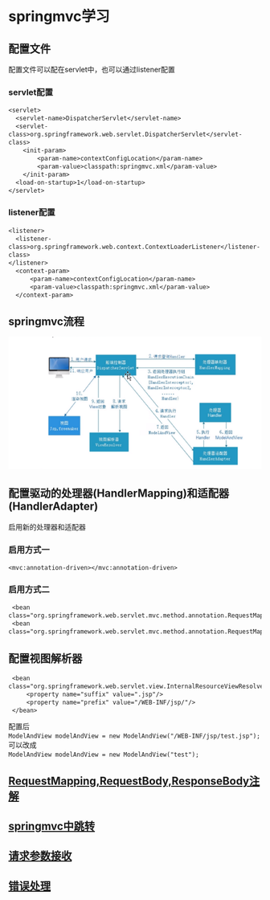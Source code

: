 # springmvc学习
## 配置文件
配置文件可以配在servlet中，也可以通过listener配置
### servlet配置
    <servlet>
      <servlet-name>DispatcherServlet</servlet-name>
      <servlet-class>org.springframework.web.servlet.DispatcherServlet</servlet-class>
        <init-param>
            <param-name>contextConfigLocation</param-name>
            <param-value>classpath:springmvc.xml</param-value>
        </init-param>
      <load-on-startup>1</load-on-startup>
    </servlet>
### listener配置
    <listener>
      <listener-class>org.springframework.web.context.ContextLoaderListener</listener-class>
    </listener>
      <context-param>
          <param-name>contextConfigLocation</param-name>
          <param-value>classpath:springmvc.xml</param-value>
      </context-param>
## springmvc流程
![springmvc流程](flow.png)
## 配置驱动的处理器(HandlerMapping)和适配器(HandlerAdapter)
启用新的处理器和适配器
### 启用方式一
    <mvc:annotation-driven></mvc:annotation-driven>
### 启用方式二
     <bean class="org.springframework.web.servlet.mvc.method.annotation.RequestMappingHandlerMapping"/>
     <bean class="org.springframework.web.servlet.mvc.method.annotation.RequestMappingHandlerAdapter"/>
## 配置视图解析器
     <bean class="org.springframework.web.servlet.view.InternalResourceViewResolver">
         <property name="suffix" value=".jsp"/>
         <property name="prefix" value="/WEB-INF/jsp/"/>
     </bean>
 配置后  
 ``ModelAndView modelAndView = new ModelAndView("/WEB-INF/jsp/test.jsp");``
 可以改成  
  ``ModelAndView modelAndView = new ModelAndView("test");``
## [RequestMapping,RequestBody,ResponseBody注解](RequestMapping.md)
## [springmvc中跳转](redirect.md)
## [请求参数接收](databinding.md)
## [错误处理](exception.md)
